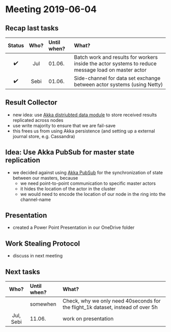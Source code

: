 # Meeting 2019-06-04

## Recap last tasks

| Status | Who?  | Until when?   | What? |
| :----: | :---: | :------------ | :---- |
| :heavy_check_mark: | Jul | 01.06. | Batch work and results for workers inside the actor systems to reduce message load on master actor |
| :heavy_check_mark: | Sebi | 01.06. | Side-channel for data set exchange between actor systems (using Netty) |

## Result Collector

- new idea: use [Akka distriubted data module](https://doc.akka.io/docs/akka/current/distributed-data.html) to store received results replicated across nodes
- use write majority to ensure that we are fail-save
- this frees us from using Akka persistence (and setting up a external journal store, e.g. Cassandra)

## Idea: Use Akka PubSub for master state replication

- we decided against using [Akka PubSub](https://doc.akka.io/docs/akka/current/distributed-pub-sub.html) for the synchronization of state between our masters, because
  - we need point-to-point communication to specific master actors
  - it hides the location of the actor in the cluster
  - we would need to encode the location of our node in the ring into the channel-name

## Presentation

- created a Power Point Presentation in our OneDrive folder

## Work Stealing Protocol

- discuss in next meeting

## Next tasks

| Who?  | Until when?   | What? |
| :---: | :------------ | :---- |
|  | somewhen | Check, why we only need 40seconds for the flight_1k dataset, instead of over 5h |
| Jul, Sebi | 11.06. | work on presentation |